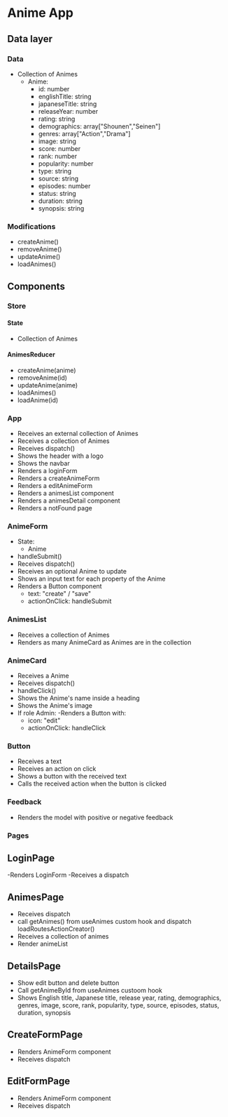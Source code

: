 # Anime App

## Data layer

### Data

- Collection of Animes
  - Anime:
    - id: number
    - englishTitle: string
    - japaneseTitle: string
    - releaseYear: number
    - rating: string
    - demographics: array["Shounen","Seinen"]
    - genres: array["Action","Drama"]
    - image: string
    - score: number
    - rank: number
    - popularity: number
    - type: string
    - source: string
    - episodes: number
    - status: string
    - duration: string
    - synopsis: string

### Modifications

- createAnime()
- removeAnime()
- updateAnime()
- loadAnimes()

## Components

### Store

#### State

- Collection of Animes

#### AnimesReducer

- createAnime(anime)
- removeAnime(id)
- updateAnime(anime)
- loadAnimes()
- loadAnime(id)

### App

- Receives an external collection of Animes
- Receives a collection of Animes
- Receives dispatch()
- Shows the header with a logo
- Shows the navbar
- Renders a loginForm
- Renders a createAnimeForm
- Renders a editAnimeForm
- Renders a animesList component
- Renders a animesDetail component
- Renders a notFound page

### AnimeForm

- State:
  - Anime
- handleSubmit()
- Receives dispatch()
- Receives an optional Anime to update
- Shows an input text for each property of the Anime
- Renders a Button component
  - text: "create" / "save"
  - actionOnClick: handleSubmit

### AnimesList

- Receives a collection of Animes
- Renders as many AnimeCard as Animes are in the collection

### AnimeCard

- Receives a Anime
- Receives dispatch()
- handleClick()
- Shows the Anime's name inside a heading
- Shows the Anime's image
- If role Admin:
  -Renders a Button with:
  - icon: "edit"
  - actionOnClick: handleClick

### Button

- Receives a text
- Receives an action on click
- Shows a button with the received text
- Calls the received action when the button is clicked

### Feedback

- Renders the model with positive or negative feedback

### Pages

## LoginPage

-Renders LoginForm
-Receives a dispatch

## AnimesPage

- Receives dispatch
- call getAnimes() from useAnimes custom hook and dispatch loadRoutesActionCreator()
- Receives a collection of animes
- Render animeList

## DetailsPage

- Show edit button and delete button
- Call getAnimeById from useAnimes custoom hook
- Shows English title, Japanese title, release year, rating, demographics, genres, image, score, rank, popularity, type, source, episodes, status, duration, synopsis

## CreateFormPage

- Renders AnimeForm component
- Receives dispatch

## EditFormPage

- Renders AnimeForm component
- Receives dispatch
